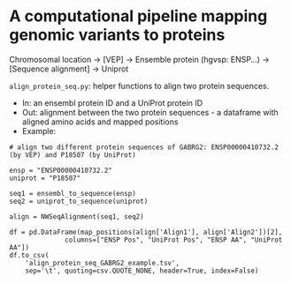# A computational pipeline mapping genomic variants to proteins 

Chromosomal location → [VEP] → Ensemble protein (hgvsp: ENSP…) → [Sequence alignment] → Uniprot

`align_protein_seq.py`: helper functions to align two protein sequences. 

- In: an ensembl protein ID and a UniProt protein ID
- Out: alignment between the two protein sequences - a dataframe with aligned amino acids and mapped positions
- Example:
```
# align two different protein sequences of GABRG2: ENSP00000410732.2 (by VEP) and P18507 (by UniProt)

ensp = "ENSP00000410732.2"
uniprot = "P18507"

seq1 = ensembl_to_sequence(ensp)
seq2 = uniprot_to_sequence(uniprot)

align = NWSeqAlignment(seq1, seq2)

df = pd.DataFrame(map_positions(align['Align1'], align['Align2'])[2],
              columns=["ENSP Pos", "UniProt Pos", "ENSP AA", "UniProt AA"])
df.to_csv(
    'align_protein_seq_GABRG2_example.tsv', 
    sep='\t', quoting=csv.QUOTE_NONE, header=True, index=False)
```
